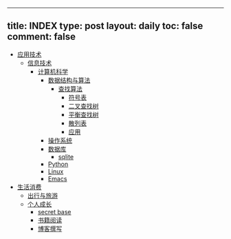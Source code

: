 ---
title: INDEX
type: post
layout: daily
toc: false
comment: false
------
- [应用技术](/gknows/应用技术)
  - [信息技术](/gknows/信息技术)
    - [计算机科学](/gknows/计算机科学)
      - [数据结构与算法](/gknows/数据结构与算法)
        - [查找算法](/gknows/查找算法)
          - [符号表](/gknows/符号表)
          - [二叉查找树](/gknows/二叉查找树)
          - [平衡查找树](/gknows/平衡查找树)
          - [散列表](/gknows/散列表)
          - [应用](/gknows/应用)
      - [操作系统](/gknows/操作系统)
      - [数据库](/gknows/数据库)
        - [sqlite](/gknows/sqlite)
      - [Python](/gknows/python)
      - [Linux](/gknows/linux)
      - [Emacs](/gknows/emacs)
- [生活消费](/gknows/生活消费)
  - [出行与旅游](/gknows/出行与旅游)
  - [个人成长](/gknows/个人成长)
    - [secret base](/gknows/secret-base)
    - [书籍阅读](/gknows/书籍阅读)
    - [博客撰写](/gknows/博客撰写)
